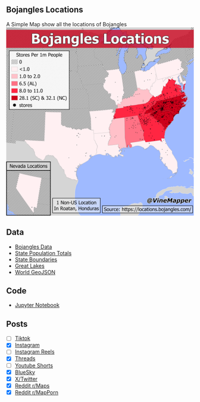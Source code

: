 ## Bojangles Locations
A Simple Map show all the locations of Bojangles
![Map](Bojangles_Per_State.png)

## Data
* [Bojangles Data](https://locations.bojangles.com/)
* [State Population Totals](https://www.census.gov/data/tables/time-series/demo/popest/2020s-state-total.html)
* [State Boundaries](https://www.census.gov/geographies/mapping-files/time-series/geo/carto-boundary-file.html)
* [Great Lakes](https://usicecenter.gov/Products/GreatLakesData)
* [World GeoJSON](https://public.opendatasoft.com/explore/dataset/world-administrative-boundaries/export/?flg=en-us)

## Code
* [Jupyter Notebook](FormatData.ipynb)

## Posts
- [ ] [Tiktok]()
- [x] [Instagram](https://www.instagram.com/p/DEsijkGyp2H/)
- [ ] [Instagram Reels]()
- [x] [Threads](https://www.threads.net/@vinemapper/post/DEsikJkSL8e)
- [ ] [Youtube Shorts]()
- [x] [BlueSky](https://bsky.app/profile/vinemapper.bsky.social/post/3lfieotryvk2a)
- [x] [X/Twitter](https://x.com/VineMapper/status/1878152166726140000)
- [x] [Reddit r/Maps](https://www.reddit.com/r/Maps/comments/1hz2sxz/bojangles_locations/)
- [x] [Reddit r/MapPorn](https://www.reddit.com/r/MapPorn/comments/1hz2spb/bojangles_locations/)
